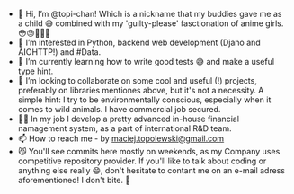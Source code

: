 - 👋 Hi, I’m @topi-chan! Which is a nickname that my buddies gave me as a child 😅 combined with my 'guilty-please' fasctionation of anime girls. 😳😓💁🏻‍♂️
- 👀 I’m interested in Python, backend web development (Djano and AIOHTTP!) and #Data.
- 🌱 I’m currently learning how to write good tests 😅 and make a useful type hint.
- 💞️ I’m looking to collaborate on some cool and useful (!) projects, preferably on libraries mentiones above, but it's not a necessity. A simple hint: I try to be environmentally conscious, especially when it comes to wild animals. I have commercial job secured.
- 💪🏼 In my job I develop a pretty advanced in-house financial namagement system, as a part of international R&D team.
- 📫 How to reach me - by maciej.topolewski@gmail.com
- 😼 You'll see commits here mostly on weekends, as my Company uses competitive repository provider. If you'll like to talk about coding or anything else really 😄, don't hesitate to contant me on an e-mail adress aforementioned! I don't bite. 😬

<!---
topi-chan/topi-chan is a ✨ special ✨ repository because its `README.md` (this file) appears on your GitHub profile.
You can click the Preview link to take a look at your changes.
--->
